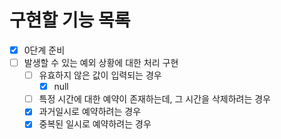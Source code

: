 # 구현할 기능 목록

- [x] 0단계 준비
- [ ] 발생할 수 있는 예외 상황에 대한 처리 구현
    - [ ] 유효하지 않은 값이 입력되는 경우
        - [x] null
    - [ ] 특정 시간에 대한 예약이 존재하는데, 그 시간을 삭제하려는 경우
    - [x] 과거일시로 예약하려는 경우
    - [x] 중복된 일시로 예약하려는 경우
